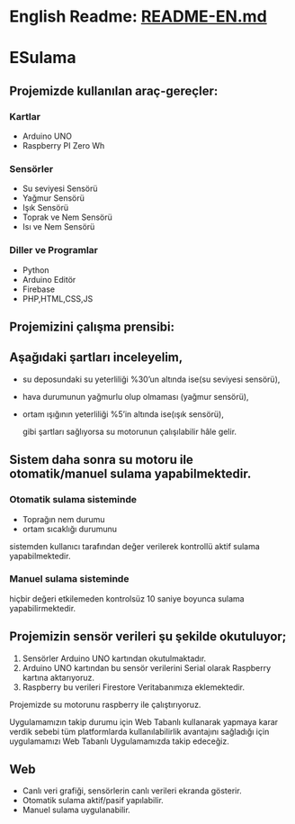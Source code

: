 # English Readme: [README-EN.md](https://github.com/yemrecoskun/ESulama/blob/master/README-EN.md)
# ESulama
 ## Projemizde kullanılan araç-gereçler:
 ### Kartlar
 - Arduino UNO
 - Raspberry PI Zero Wh
 ### Sensörler
 - Su seviyesi Sensörü
 - Yağmur Sensörü
 - Işık Sensörü
 - Toprak ve Nem Sensörü
 - Isı ve Nem Sensörü
 ### Diller ve Programlar
 - Python
 - Arduino Editör
 - Firebase
 - PHP,HTML,CSS,JS
 ## Projemizini çalışma prensibi:
 ## Aşağıdaki şartları inceleyelim, 
- su deposundaki su yeterliliği %30’un altında ise(su seviyesi sensörü), 
- hava durumunun yağmurlu olup olmaması (yağmur sensörü),
- ortam ışığının yeterliliği %5’in altında ise(ışık sensörü),
  
  gibi şartları sağlıyorsa su motorunun çalışılabilir hâle gelir.

 ## Sistem daha sonra su motoru ile otomatik/manuel sulama yapabilmektedir.
 ### Otomatik sulama sisteminde 
 - Toprağın nem durumu
 - ortam sıcaklığı durumunu 
 
sistemden kullanıcı tarafından değer verilerek kontrollü aktif sulama yapabilmektedir. 

### Manuel sulama sisteminde 
hiçbir değeri etkilemeden kontrolsüz 10 saniye boyunca sulama yapabilirmektedir.

## Projemizin sensör verileri şu şekilde okutuluyor;
1. Sensörler Arduino UNO kartından okutulmaktadır. 
2. Arduino UNO kartından bu sensör verilerini Serial olarak Raspberry kartına aktarıyoruz.
3. Raspberry bu verileri Firestore Veritabanımıza eklemektedir.

Projemizde su motorunu raspberry ile çalıştırıyoruz.

Uygulamamızın takip durumu için Web Tabanlı kullanarak yapmaya karar verdik sebebi tüm platformlarda kullanılabilirlik avantajını sağladığı için uygulamamızı Web Tabanlı Uygulamamızda takip edeceğiz.

## Web
* Canlı veri grafiği, sensörlerin canlı verileri ekranda gösterir. 
* Otomatik sulama aktif/pasif yapılabilir.
* Manuel sulama uygulanabilir.
  
